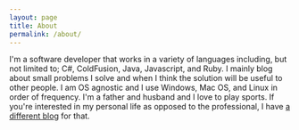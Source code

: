```yaml
---
layout: page
title: About
permalink: /about/
---
```


I'm a software developer that works in a variety of languages including, but not limited to; C#, ColdFusion, Java, Javascript, and Ruby. I mainly blog about small problems I solve and when I think the solution will be useful to other people.
I am OS agnostic and I use Windows, Mac OS, and Linux in order of frequency. I'm a father and husband and I love to play sports. If you're interested in my personal life as opposed to the professional, I have [a different blog](http://rawlinson.us) for that.
